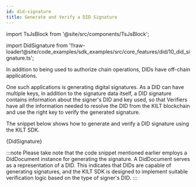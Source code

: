 ```yaml
---
id: did-signature
title: Generate and Verify a DID Signature
---
```


import TsJsBlock from '@site/src/components/TsJsBlock';

import DidSignature from '!!raw-loader!@site/code_examples/sdk_examples/src/core_features/did/10_did_signature.ts';

In addition to being used to authorize chain operations, DIDs have off-chain applications.

One such applications is generating digital signatures.
As a DID can have multiple keys, in addition to the signature data itself, a DID signature contains information about the signer's DID and key used, so that Verifiers have all the information needed to resolve the DID from the KILT blockchain and use the right key to verify the generated signature.

The snippet below shows how to generate and verify a DID signature using the KILT SDK.

<TsJsBlock>
  {DidSignature}
</TsJsBlock>

:::note
Please take note that the code snippet mentioned earlier employs a DidDocument instance for generating the signature.
A DidDocument serves as a representation of a DID. This indicates that DIDs are capable of generating signatures, and the KILT SDK is designed to implement suitable verification logic based on the type of signer's DID.
:::
